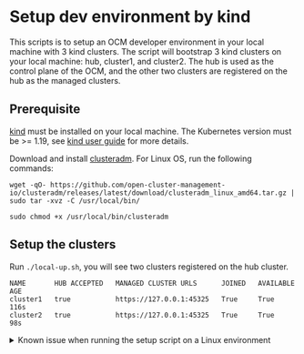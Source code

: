 # Setup dev environment by kind

This scripts is to setup an OCM developer environment in your local machine with 3 kind clusters. The script will bootstrap 3 kind clusters on your local machine: hub, cluster1, and cluster2. The hub is used as the control plane of the OCM, and the other two clusters are registered on the hub as the managed clusters.

## Prerequisite

[kind](https://kind.sigs.k8s.io) must be installed on your local machine. The Kubernetes version must be >= 1.19, see [kind user guide](https://kind.sigs.k8s.io/docs/user/quick-start/#creating-a-cluster) for more details.

Download and install [clusteradm](https://github.com/open-cluster-management-io/clusteradm/releases). For Linux OS, run the following commands:

```
wget -qO- https://github.com/open-cluster-management-io/clusteradm/releases/latest/download/clusteradm_linux_amd64.tar.gz | sudo tar -xvz -C /usr/local/bin/

sudo chmod +x /usr/local/bin/clusteradm
```

## Setup the clusters

Run `./local-up.sh`, you will see two clusters registered on the hub cluster.

```
NAME       HUB ACCEPTED   MANAGED CLUSTER URLS      JOINED   AVAILABLE   AGE
cluster1   true           https://127.0.0.1:45325   True     True        116s
cluster2   true           https://127.0.0.1:45325   True     True        98s
```

<details>
<summary>Known issue when running the setup script on a Linux environment</summary>

You may run into this issue when trying to create multiple clusters
```
Creating cluster "cluster2" ...
✓ Ensuring node image (kindest/node:v1.26.3) 🖼
✗ Preparing nodes 📦  
ERROR: failed to create cluster: could not find a log line that matches "Reached target .*Multi-User System.*|detected cgroup v1
```
This might be caused by kernel limits such as number of open files, inotifiy watches, etc.
To solve this, try increasing your `max_user_instances` and `max_user_watches`:

* To see the current limits
    ```
    $ cat /proc/sys/fs/inotify/max_user_watches
    $ cat /proc/sys/fs/inotify/max_user_instances
    ``` 
* To temporarily increase the limits
    ```
    $ sudo sysctl fs.inotify.max_user_instances=8192
    $ sudo sysctl fs.inotify.max_user_watches=524288
    $ sudo sysctl -p
    ``` 
* To permanently increase the limits
    ```
    $ sudo echo "fs.inotify.max_user_watches=1024" >> /etc/sysctl.conf
    $ sudo echo "fs.inotify.max_user_instances=1024" >> /etc/sysctl.conf
    $ sudo sysctl -p /etc/sysctl.conf #reloads system settings to apply changes
    ``` 
Once you've increased the limits, delete the clusters already created and try again:
```
$ kind delete clusters hub cluster1 cluster2
$ ./setup-ocm.sh
```


</details> 